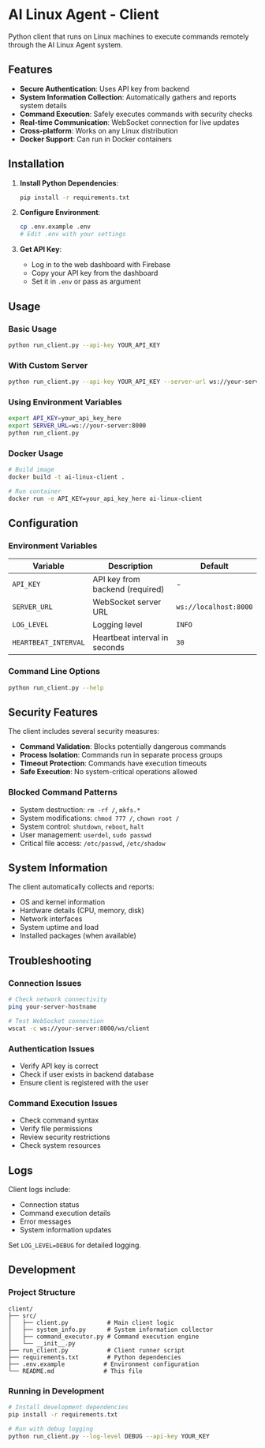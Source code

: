 # AI Linux Agent - Client

Python client that runs on Linux machines to execute commands remotely through the AI Linux Agent system.

## Features

- **Secure Authentication**: Uses API key from backend
- **System Information Collection**: Automatically gathers and reports system details
- **Command Execution**: Safely executes commands with security checks
- **Real-time Communication**: WebSocket connection for live updates
- **Cross-platform**: Works on any Linux distribution
- **Docker Support**: Can run in Docker containers

## Installation

1. **Install Python Dependencies**:
   ```bash
   pip install -r requirements.txt
   ```

2. **Configure Environment**:
   ```bash
   cp .env.example .env
   # Edit .env with your settings
   ```

3. **Get API Key**:
   - Log in to the web dashboard with Firebase
   - Copy your API key from the dashboard
   - Set it in `.env` or pass as argument

## Usage

### Basic Usage
```bash
python run_client.py --api-key YOUR_API_KEY
```

### With Custom Server
```bash
python run_client.py --api-key YOUR_API_KEY --server-url ws://your-server:8000
```

### Using Environment Variables
```bash
export API_KEY=your_api_key_here
export SERVER_URL=ws://your-server:8000
python run_client.py
```

### Docker Usage
```bash
# Build image
docker build -t ai-linux-client .

# Run container
docker run -e API_KEY=your_api_key_here ai-linux-client
```

## Configuration

### Environment Variables

| Variable | Description | Default |
|----------|-------------|---------|
| `API_KEY` | API key from backend (required) | - |
| `SERVER_URL` | WebSocket server URL | `ws://localhost:8000` |
| `LOG_LEVEL` | Logging level | `INFO` |
| `HEARTBEAT_INTERVAL` | Heartbeat interval in seconds | `30` |

### Command Line Options

```bash
python run_client.py --help
```

## Security Features

The client includes several security measures:

- **Command Validation**: Blocks potentially dangerous commands
- **Process Isolation**: Commands run in separate process groups
- **Timeout Protection**: Commands have execution timeouts
- **Safe Execution**: No system-critical operations allowed

### Blocked Command Patterns

- System destruction: `rm -rf /`, `mkfs.*`
- System modifications: `chmod 777 /`, `chown root /`
- System control: `shutdown`, `reboot`, `halt`
- User management: `userdel`, `sudo passwd`
- Critical file access: `/etc/passwd`, `/etc/shadow`

## System Information

The client automatically collects and reports:

- OS and kernel information
- Hardware details (CPU, memory, disk)
- Network interfaces
- System uptime and load
- Installed packages (when available)

## Troubleshooting

### Connection Issues
```bash
# Check network connectivity
ping your-server-hostname

# Test WebSocket connection
wscat -c ws://your-server:8000/ws/client
```

### Authentication Issues
- Verify API key is correct
- Check if user exists in backend database
- Ensure client is registered with the user

### Command Execution Issues
- Check command syntax
- Verify file permissions
- Review security restrictions
- Check system resources

## Logs

Client logs include:
- Connection status
- Command execution details
- Error messages
- System information updates

Set `LOG_LEVEL=DEBUG` for detailed logging.

## Development

### Project Structure
```
client/
├── src/
│   ├── client.py           # Main client logic
│   ├── system_info.py      # System information collector
│   ├── command_executor.py # Command execution engine
│   └── __init__.py
├── run_client.py           # Client runner script
├── requirements.txt        # Python dependencies
├── .env.example           # Environment configuration
└── README.md              # This file
```

### Running in Development
```bash
# Install development dependencies
pip install -r requirements.txt

# Run with debug logging
python run_client.py --log-level DEBUG --api-key YOUR_KEY
```